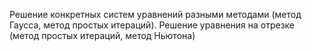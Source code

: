 Решение конкретных систем уравнений разными методами (метод Гаусса, метод простых итераций).
Решение уравнения на отрезке (метод простых итераций, метод Ньютона)
